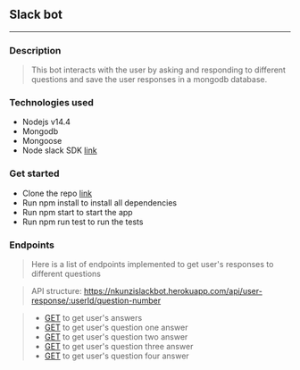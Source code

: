 ## Slack bot
---

### Description

> This bot interacts with the user by asking and responding to different questions and save the user responses 
> in a mongodb database.

### Technologies used

- Nodejs v14.4
- Mongodb
- Mongoose
- Node slack SDK [link](https://github.com/slackapi/node-slack-sdk)

### Get started

- Clone the repo [link](https://github.com/mystere10/slackbot.git)
- Run npm install to install all dependencies
- Run npm start to start the app
- Run npm run test to run the tests

### Endpoints
> Here is a list of endpoints implemented to get user's responses to different questions

> API structure: https://nkunzislackbot.herokuapp.com/api/user-response/:userId/question-number

> - [GET](https://nkunzislackbot.herokuapp.com/api/user-response/U01SN0VJ50T) to get user's answers
> - [GET](https://nkunzislackbot.herokuapp.com/api/user-response/U01SN0VJ50T/question-one) to get user's question one answer
> - [GET](https://nkunzislackbot.herokuapp.com/api/user-response/U01SN0VJ50T/question-two) to get user's question two answer
> - [GET](https://nkunzislackbot.herokuapp.com/api/user-response/U01SN0VJ50T/question-three) to get user's question three answer
> - [GET](https://nkunzislackbot.herokuapp.com/api/user-response/U01SN0VJ50T/question-four) to get user's question four answer
